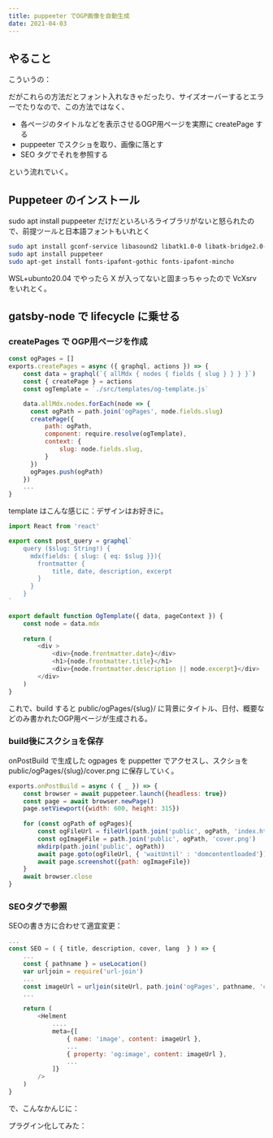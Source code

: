 ```yaml
---
title: puppeeter でOGP画像を自動生成
date: 2021-04-03
---
```


## やること

こういうの：

<LinkExternal url="https://kyabe.net/blog/gatsby-auto-generate-ogp-image/"/>
<LinkExternal url="https://blog.kentarom.com/create-gatsbyjs-plugin-to-dynamically-generate-og-images/"/>

だがこれらの方法だとフォント入れなきゃだったり、サイズオーバーするとエラーでたりなので、この方法ではなく、

- 各ページのタイトルなどを表示させるOGP用ページを実際に createPage する
- puppeeter でスクショを取り、画像に落とす
- SEO タグでそれを参照する

という流れでいく。

## Puppeteer のインストール
sudo apt install puppeeter だけだといろいろライブラリがないと怒られたので、前提ツールと日本語フォントもいれとく

```sh
sudo apt install gconf-service libasound2 libatk1.0-0 libatk-bridge2.0-0 libc6 libcairo2 libcups2 libdbus-1-3 libexpat1 libfontconfig1 libgcc1 libgconf-2-4 libgdk-pixbuf2.0-0 libglib2.0-0 libgtk-3-0 libnspr4 libpango-1.0-0 libpangocairo-1.0-0 libstdc++6 libx11-6 libx11-xcb1 libxcb1 libxcomposite1 libxcursor1 libxdamage1 libxext6 libxfixes3 libxi6 libxrandr2 libxrender1 libxss1 libxtst6 ca-certificates fonts-liberation libappindicator1 libnss3 lsb-release xdg-utils wget  libgbm
sudo apt install puppeteer
sudo apt-get install fonts-ipafont-gothic fonts-ipafont-mincho
```

WSL+ubunto20.04 でやったら X が入ってないと固まっちゃったので VcXsrv をいれとく。

## gatsby-node で lifecycle に乗せる
### createPages で OGP用ページを作成

```js:title=gatsby-node.js
const ogPages = []
exports.createPages = async ({ graphql, actions }) => {
    const data = graphql(`{ allMdx { nodes { fields { slug } } } }`)
    const { createPage } = actions
    const ogTemplate = `./src/templates/og-template.js`

    data.allMdx.nodes.forEach(node => {
      const ogPath = path.join('ogPages', node.fields.slug)
      createPage({
          path: ogPath,
          component: require.resolve(ogTemplate),
          context: {
              slug: node.fields.slug,
          }
      })
      ogPages.push(ogPath)    
    })
    ...
}
```

template はこんな感じに：デザインはお好きに。

```js:title=src/templates/og-template.js
import React from 'react'

export const post_query = graphql`
    query ($slug: String!) {
      mdx(fields: { slug: { eq: $slug }}){
        frontmatter {
            title, date, description, excerpt
        }
      }
    }
`

export default function OgTemplate({ data, pageContext }) {
    const node = data.mdx
    
    return (
        <div >
            <div>{node.frontmatter.date}</div>
            <h1>{node.frontmatter.title}</h1>
            <div>{node.frontmatter.description || node.excerpt}</div>
        </div>
    )
}
```
これで、build すると public/ogPages/{slug}/ に背景にタイトル、日付、概要などのみ書かれたOGP用ページが生成される。

### build後にスクショを保存

onPostBuild で生成した ogpages を puppetter でアクセスし、スクショを public/ogPages/{slug}/cover.png に保存していく。

```js:title=gatsby-node.js
exports.onPostBuild = async ( { _ }) => {
    const browser = await puppeteer.launch({headless: true})
    const page = await browser.newPage()
    page.setViewport({width: 600, height: 315})
        
    for (const ogPath of ogPages){
        const ogFileUrl = fileUrl(path.join('public', ogPath, 'index.html'))
        const ogImageFile = path.join('public', ogPath, 'cover.png')
        mkdirp(path.join('public', ogPath))
        await page.goto(ogFileUrl, { 'waitUntil' : 'domcontentloaded'})
        await page.screenshot({path: ogImageFile})            
    }
    await browser.close
}
```

### SEOタグで参照

SEOの書き方に合わせて適宜変更：

```js:title=src/components/SEO.js
...
const SEO = ( { title, description, cover, lang  } ) => {
    ...
    const { pathname } = useLocation()
    var urljoin = require('url-join')
    ...
    const imageUrl = urljoin(siteUrl, path.join('ogPages', pathname, 'cover.png')
    ...

    return (
        <Helment
            ....
            meta={[
                { name: 'image', content: imageUrl },
                ...
                { property: 'og:image', content: imageUrl },
                ...
            ]}
        />
    )
}
```

で、こんなかんじに：

<LinkExternal url="https://atarukodaka.github.io/software/gatsby/ogp-images/"/>


プラグイン化してみた：
<LinkExternal url="https://github.com/atarukodaka/gatsby-plugin-aksite-og-images/"/>


